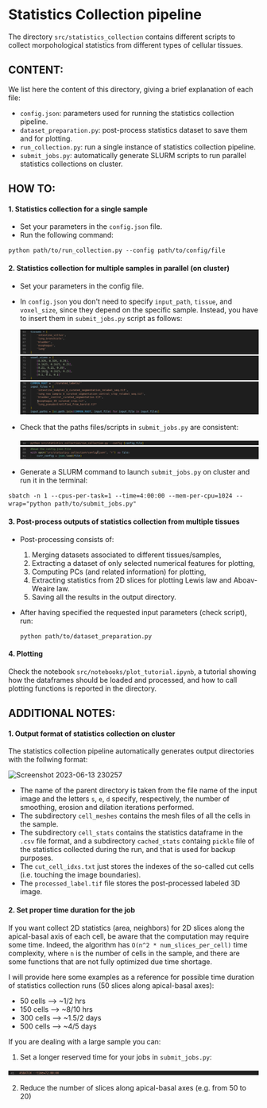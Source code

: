 # Statistics Collection pipeline
The directory `src/statistics_collection` contains different scripts to collect morpohological statistics from different types of cellular tissues.

## CONTENT:
We list here the content of this directory, giving a brief explanation of each file:
- `config.json`: parameters used for running the statistics collection pipeline.
- `dataset_preparation.py`: post-process statistics dataset to save them and for plotting.
- `run_collection.py`: run a single instance of statistics collection pipeline.
- `submit_jobs.py`: automatically generate SLURM scripts to run parallel statistics collections on cluster. 

## HOW TO:
#### 1. Statistics collection for a single sample
- Set your parameters in the `config.json` file.
- Run the following command:

```
python path/to/run_collection.py --config path/to/config/file
```
#### 2. Statistics collection for multiple samples in parallel (on cluster)
- Set your parameters in the config file.
- In `config.json` you don't need to specify `input_path`, `tissue`, and `voxel_size`, since they depend on the specific sample. Instead, you have to insert them in `submit_jobs.py` script as follows:
  <br>
  
  ![set_tissues](https://github.com/AntanasMurelis/EpiStats/blob/dev_fede/images/info_run_collection_1.png)
  ![set_voxel_sizes](https://github.com/AntanasMurelis/EpiStats/blob/dev_fede/images/info_run_collection_2.png)
  ![set_paths](https://github.com/AntanasMurelis/EpiStats/blob/dev_fede/images/info_run_collection_3.png)

- Check that the paths files/scripts in `submit_jobs.py` are consistent:
  <br>
  
  ![check_path_1](https://github.com/AntanasMurelis/EpiStats/blob/dev_fede/images/info_run_collection_5.png)
  ![check_path_2](https://github.com/AntanasMurelis/EpiStats/blob/dev_fede/images/info_run_collection_4.png)

- Generate a SLURM command to launch `submit_jobs.py` on cluster and run it in the terminal:
```
sbatch -n 1 --cpus-per-task=1 --time=4:00:00 --mem-per-cpu=1024 --wrap="python path/to/submit_jobs.py"
```

#### 3. Post-process outputs of statistics collection from multiple tissues
- Post-processing consists of:
  1. Merging datasets associated to different tissues/samples,
  2. Extracting a dataset of only selected numerical features for plotting,
  3. Computing PCs (and related information) for plotting,
  4. Extracting statistics from 2D slices for plotting Lewis law and Aboav-Weaire law.
  5. Saving all the results in the output directory.

- After having specified the requested input parameters (check script), run:
  ```
  python path/to/dataset_preparation.py
  ```

#### 4. Plotting
Check the notebook `src/notebooks/plot_tutorial.ipynb`, a tutorial showing how the dataframes should be loaded and processed, and how to call plotting functions is reported in the directory.


## ADDITIONAL NOTES: 
#### 1. Output format of statistics collection on cluster
The statistics collection pipeline automatically generates output directories with the follwing format:

![Screenshot 2023-06-13 230257](https://github.com/AntanasMurelis/EpiStats/assets/74301866/36be0a26-b402-4982-b0d5-35c47315d5a4)

- The name of the parent directory is taken from the file name of the input image and the letters `s`, `e`, `d` specify, respectively, the number of smoothing, erosion and dilation iterations performed.
- The subdirectory `cell_meshes` contains the mesh files of all the cells in the sample. 
- The subdirectory `cell_stats` contains the statistics dataframe in the `.csv` file format, and a subdirectory `cached_stats` containg `pickle` file of the statistics collected during the run, and that is used for backup purposes.
- The `cut_cell_idxs.txt` just stores the indexes of the so-called cut cells (i.e. touching the image boundaries).
- The `processed_label.tif` file stores the post-processed labeled 3D image. 

#### 2. Set proper time duration for the job
If you want collect 2D statistics (area, neighbors) for 2D slices along the apical-basal axis of each cell, be aware that the computation may require some time. Indeed, the algorithm has `O(n^2 * num_slices_per_cell)` time complexity, where `n` is the number of cells in the sample, and there are some functions that are not fully optimized due time shortage.

I will provide here some examples as a reference for possible time duration of statistics collection runs (50 slices along apical-basal axes):

- 50 cells --> ~1/2 hrs
- 150 cells --> ~8/10 hrs
- 300 cells --> ~1.5/2 days
- 500 cells --> ~4/5 days

If you are dealing with a large sample you can:
1. Set a longer reserved time for your jobs in `submit_jobs.py`:
   
![check_path_2](https://github.com/AntanasMurelis/EpiStats/blob/dev_fede/images/info_run_collection_6.png)

2. Reduce the number of slices along apical-basal axes (e.g. from 50 to 20)


